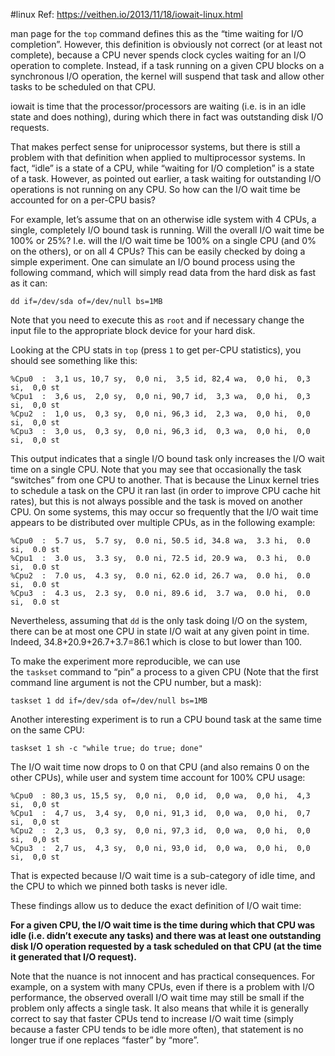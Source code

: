 #linux
Ref: https://veithen.io/2013/11/18/iowait-linux.html

man page for the `top` command defines this as the “time waiting for I/O completion”.
However, this definition is obviously not correct (or at least not complete), because a CPU never spends clock cycles waiting for an I/O operation to complete. Instead, if a task running on a given CPU blocks on a synchronous I/O operation, the kernel will suspend that task and allow other tasks to be scheduled on that CPU.

iowait is time that the processor/processors are waiting (i.e. is in an idle state and does nothing), during which there in fact was outstanding disk I/O requests.

That makes perfect sense for uniprocessor systems, but there is still a problem with that definition when applied to multiprocessor systems. In fact, “idle” is a state of a CPU, while “waiting for I/O completion” is a state of a task. However, as pointed out earlier, a task waiting for outstanding I/O operations is not running on any CPU. So how can the I/O wait time be accounted for on a per-CPU basis?

For example, let’s assume that on an otherwise idle system with 4 CPUs, a single, completely I/O bound task is running. Will the overall I/O wait time be 100% or 25%? I.e. will the I/O wait time be 100% on a single CPU (and 0% on the others), or on all 4 CPUs? This can be easily checked by doing a simple experiment. One can simulate an I/O bound process using the following command, which will simply read data from the hard disk as fast as it can:

```
dd if=/dev/sda of=/dev/null bs=1MB
```

Note that you need to execute this as `root` and if necessary change the input file to the appropriate block device for your hard disk.

Looking at the CPU stats in `top` (press `1` to get per-CPU statistics), you should see something like this:

```
%Cpu0  :  3,1 us, 10,7 sy,  0,0 ni,  3,5 id, 82,4 wa,  0,0 hi,  0,3 si,  0,0 st
%Cpu1  :  3,6 us,  2,0 sy,  0,0 ni, 90,7 id,  3,3 wa,  0,0 hi,  0,3 si,  0,0 st
%Cpu2  :  1,0 us,  0,3 sy,  0,0 ni, 96,3 id,  2,3 wa,  0,0 hi,  0,0 si,  0,0 st
%Cpu3  :  3,0 us,  0,3 sy,  0,0 ni, 96,3 id,  0,3 wa,  0,0 hi,  0,0 si,  0,0 st
```

This output indicates that a single I/O bound task only increases the I/O wait time on a single CPU. Note that you may see that occasionally the task “switches” from one CPU to another. That is because the Linux kernel tries to schedule a task on the CPU it ran last (in order to improve CPU cache hit rates), but this is not always possible and the task is moved on another CPU. On some systems, this may occur so frequently that the I/O wait time appears to be distributed over multiple CPUs, as in the following example:

```
%Cpu0  :  5.7 us,  5.7 sy,  0.0 ni, 50.5 id, 34.8 wa,  3.3 hi,  0.0 si,  0.0 st
%Cpu1  :  3.0 us,  3.3 sy,  0.0 ni, 72.5 id, 20.9 wa,  0.3 hi,  0.0 si,  0.0 st
%Cpu2  :  7.0 us,  4.3 sy,  0.0 ni, 62.0 id, 26.7 wa,  0.0 hi,  0.0 si,  0.0 st
%Cpu3  :  4.3 us,  2.3 sy,  0.0 ni, 89.6 id,  3.7 wa,  0.0 hi,  0.0 si,  0.0 st
```

Nevertheless, assuming that `dd` is the only task doing I/O on the system, there can be at most one CPU in state I/O wait at any given point in time. Indeed, 34.8+20.9+26.7+3.7=86.1 which is close to but lower than 100.

To make the experiment more reproducible, we can use the `taskset` command to “pin” a process to a given CPU (Note that the first command line argument is not the CPU number, but a mask):

```
taskset 1 dd if=/dev/sda of=/dev/null bs=1MB
```

Another interesting experiment is to run a CPU bound task at the same time on the same CPU:

```
taskset 1 sh -c "while true; do true; done"
```

The I/O wait time now drops to 0 on that CPU (and also remains 0 on the other CPUs), while user and system time account for 100% CPU usage:

```
%Cpu0  : 80,3 us, 15,5 sy,  0,0 ni,  0,0 id,  0,0 wa,  0,0 hi,  4,3 si,  0,0 st
%Cpu1  :  4,7 us,  3,4 sy,  0,0 ni, 91,3 id,  0,0 wa,  0,0 hi,  0,7 si,  0,0 st
%Cpu2  :  2,3 us,  0,3 sy,  0,0 ni, 97,3 id,  0,0 wa,  0,0 hi,  0,0 si,  0,0 st
%Cpu3  :  2,7 us,  4,3 sy,  0,0 ni, 93,0 id,  0,0 wa,  0,0 hi,  0,0 si,  0,0 st
```

That is expected because I/O wait time is a sub-category of idle time, and the CPU to which we pinned both tasks is never idle.

These findings allow us to deduce the exact definition of I/O wait time:

__For a given CPU, the I/O wait time is the time during which that CPU was idle (i.e. didn’t execute any tasks) and there was at least one outstanding disk I/O operation requested by a task scheduled on that CPU (at the time it generated that I/O request).__

Note that the nuance is not innocent and has practical consequences. For example, on a system with many CPUs, even if there is a problem with I/O performance, the observed overall I/O wait time may still be small if the problem only affects a single task. It also means that while it is generally correct to say that faster CPUs tend to increase I/O wait time (simply because a faster CPU tends to be idle more often), that statement is no longer true if one replaces “faster” by “more”.

